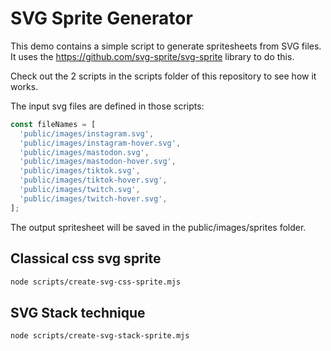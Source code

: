 # SVG Sprite Generator

This demo contains a simple script to generate spritesheets from SVG files. It uses the https://github.com/svg-sprite/svg-sprite library to do this.

Check out the 2 scripts in the scripts folder of this repository to see how it works.

The input svg files are defined in those scripts:

```javascript
const fileNames = [
  'public/images/instagram.svg',
  'public/images/instagram-hover.svg',
  'public/images/mastodon.svg',
  'public/images/mastodon-hover.svg',
  'public/images/tiktok.svg',
  'public/images/tiktok-hover.svg',
  'public/images/twitch.svg',
  'public/images/twitch-hover.svg',
];
```

The output spritesheet will be saved in the public/images/sprites folder.

## Classical css svg sprite

```zsh
node scripts/create-svg-css-sprite.mjs
```

## SVG Stack technique

```zsh
node scripts/create-svg-stack-sprite.mjs
```